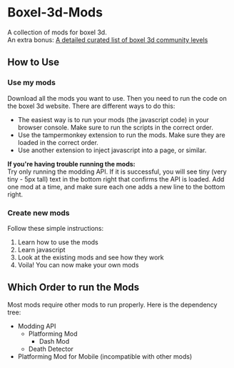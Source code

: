 # Boxel-3d-Mods
A collection of mods for boxel 3d.  
An extra bonus: [A detailed curated list of boxel 3d community levels](https://github.com/Charlieee1/Boxel-3d-Mods/blob/main/Boxel%203d%20Levels.md)

## How to Use
### Use my mods
Download all the mods you want to use. Then you need to run the code on the boxel 3d website. There are different ways to do this:
- The easiest way is to run your mods (the javascript code) in your browser console. Make sure to run the scripts in the correct order.
- Use the tampermonkey extension to run the mods. Make sure they are loaded in the correct order.
- Use another extension to inject javascript into a page, or similar.

**If you're having trouble running the mods:**  
Try only running the modding API. If it is successful, you will see tiny (very tiny - 5px tall) text in the bottom right that confirms the API is loaded. Add one mod at a time, and make sure each one adds a new line to the bottom right.

### Create new mods
Follow these simple instructions:
1. Learn how to use the mods
2. Learn javascript
3. Look at the existing mods and see how they work
4. Voila! You can now make your own mods

## Which Order to run the Mods
Most mods require other mods to run properly. Here is the dependency tree:
- Modding API
  - Platforming Mod
    - Dash Mod
  - Death Detector
- Platforming Mod for Mobile (incompatible with other mods)
